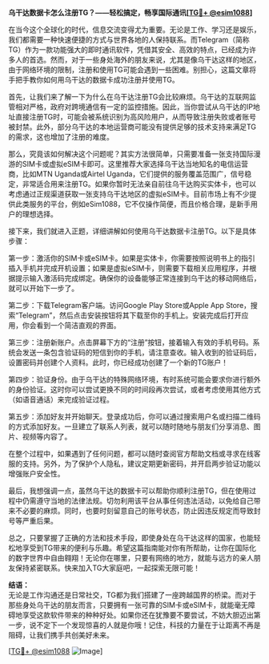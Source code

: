 **乌干达数据卡怎么注册TG？——轻松搞定，畅享国际通讯[[TG💪+ @esim1088](https://t.me/s/esim1088)]**

在当今这个全球化的时代，信息交流变得尤为重要。无论是工作、学习还是娱乐，我们都需要一种快速便捷的方式与世界各地的人保持联系。而Telegram（简称TG）作为一款功能强大的即时通讯软件，凭借其安全、高效的特点，已经成为许多人的首选。然而，对于一些身处海外的朋友来说，尤其是像乌干达这样的地区，由于网络环境的限制，注册和使用TG可能会遇到一些困难。别担心，这篇文章将手把手教你如何用乌干达的数据卡成功注册并使用TG。

首先，让我们来了解一下为什么在乌干达注册TG会比较麻烦。乌干达的互联网监管相对严格，政府对跨境通信有一定的监控措施。因此，当你尝试从乌干达的IP地址直接注册TG时，可能会被系统识别为高风险用户，从而导致注册失败或者账号被封禁。此外，部分乌干达的本地运营商可能没有提供足够的技术支持来满足TG的需求，这也增加了注册的难度。

那么，究竟该如何解决这个问题呢？其实方法很简单，只需要准备一张支持国际漫游的SIM卡或虚拟eSIM卡即可。这里推荐大家选择乌干达当地知名的电信运营商，比如MTN Uganda或Airtel Uganda，它们提供的服务覆盖范围广，信号稳定，非常适合用来注册TG。如果你暂时无法亲自前往乌干达购买实体卡，也可以考虑通过正规渠道获取一张支持乌干达地区的虚拟eSIM卡。目前市场上有不少提供此类服务的平台，例如eSim1088，它不仅操作简便，而且价格合理，是新手用户的理想选择。

接下来，我们就进入正题，详细讲解如何使用乌干达数据卡注册TG。以下是具体步骤：

第一步：激活你的SIM卡或eSIM卡。如果是实体卡，你需要按照说明书上的指引插入手机并完成开机设置；如果是虚拟eSIM卡，则需要下载相关应用程序，并根据提示输入激活码完成绑定。确保你的设备能够正常连接到乌干达的移动网络后，就可以开始下一步了。

第二步：下载Telegram客户端。访问Google Play Store或Apple App Store，搜索“Telegram”，然后点击安装按钮将其下载至你的手机上。安装完成后打开应用，你会看到一个简洁直观的界面。

第三步：注册新账户。点击屏幕下方的“注册”按钮，接着输入有效的手机号码。系统会发送一条包含验证码的短信到你的手机，请注意查收。输入收到的验证码后，设置密码并创建个人资料。此时，你已经成功创建了一个新的TG账户！

第四步：验证身份。由于乌干达的特殊网络环境，有时系统可能会要求你进行额外的身份验证。这时你可以尝试更换不同的时间段再次尝试，或者考虑使用其他方式（如语音通话）来完成验证过程。

第五步：添加好友并开始聊天。登录成功后，你可以通过搜索用户名或扫描二维码的方式添加好友。一旦建立了联系人列表，就可以随时随地与朋友们分享消息、图片、视频等内容了。

在整个过程中，如果遇到了任何问题，都可以随时查阅官方帮助文档或寻求在线客服的支持。另外，为了保护个人隐私，建议定期更新密码，并开启两步验证功能以增强账户安全性。

最后，我想强调一点，虽然乌干达的数据卡可以帮助你顺利注册TG，但在使用过程中仍需遵守当地的法律法规。切勿利用该平台从事任何违法活动，以免给自己带来不必要的麻烦。同时，也要时刻留意自己的账号状态，防止因违反规定而导致封号等严重后果。

总之，只要掌握了正确的方法和技术手段，即使身处在乌干达这样的国家，也能轻松地享受到TG带来的便利与乐趣。希望这篇指南能对你有所帮助，让你在国际化的数字世界中自由翱翔！无论你在哪里，只要有网络的地方，就能与远方的亲人朋友保持紧密联系。快来加入TG大家庭吧，一起探索无限可能！

**结语：**  
无论是工作沟通还是日常社交，TG都为我们搭建了一座跨越国界的桥梁。而对于那些身处乌干达的朋友而言，只要拥有一张可靠的SIM卡或eSIM卡，就能毫无障碍地享受这款软件带来的种种好处。如果你还在犹豫要不要尝试，不妨大胆迈出第一步，说不定下一个发现惊喜的人就是你哦！记住，科技的力量在于让距离不再是阻碍，让我们携手共创美好未来。

[[TG💪+ @esim1088](https://t.me/s/esim1088) ![Image](https://i.postimg.cc/4NQfJmqS/Snipaste-2025-05-13-00-14-12.png)]